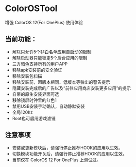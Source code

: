 # ColorOSTool

增强 ColorOS 12(For OnePlus) 使用体验

## 当前功能：
- 解除只允许5个非白名单应用自启动的限制  
- 解除启动器只能锁定5个后台应用的限制
- 三方暗色支持所有的用户APP
- 移除apk安装前的安全验证
- 移除安装包扫描
- 移除安装前，因版本相同、低版本等弹出的警告提示
- 隐藏安装完成后的广告以及“前往应用商店安装更多应用”的提示
- 自带的原生安装界面可选
- 移除锁屏时钟里的红色1
- 禁用USB安装手动确认，自动静默安装
- 全局120hz
- Root也可启用游戏滤镜

## 注意事项
- 安装或更新模块后，请强行停止推荐HOOK的应用以生效。 
- 切换模块功能开关后，请强行停止推荐HOOK的应用以生效。 
- 当前仅在 ColorOS 12 For OnePlus 上测试过。
